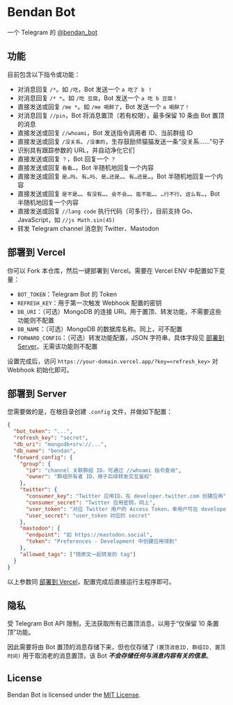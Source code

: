 # Bendan Bot

一个 Telegram 的 [@bendan_bot](https://t.me/bendan_bot)

## 功能

目前包含以下指令或功能：

- 对消息回复 `/*`。如 `/吃`，Bot 发送一个 `a 吃了 b ！`
- 对消息回复 `/* *`。如 `/吃 豆腐`，Bot 发送一个 `a 吃 b 豆腐！`
- 直接发送或回复 `/me *`。如 `/me 喝醉了`，Bot 发送一个 `a 喝醉了！`
- 对消息回复 `//pin`，Bot 将消息置顶（若有权限），最多保留 10 条由 Bot 置顶的消息
- 直接发送或回复 `//whoami`，Bot 发送指令调用者 ID、当前群组 ID
- 直接发送或回复 `/没关系`、`/没事的`，生存鼓励师猫猫发送一条“没关系……”句子
- 识别具有跟踪参数的 URL，并自动净化它们
- 直接发送或回复 `？`，Bot 回复一个 `？`
- 直接发送或回复 `看看…`，Bot 半随机地回复一个内容
- 直接发送或回复 `是…吗`、`有…吗`、`是…还是…`、`有…还是…`，Bot 半随机地回复一个内容
- 直接发送或回复 `是不是…`、`有没有…`、`会不会…`、`能不能…`、`…行不行`、`这么有…`，Bot 半随机地回复一个内容
- 直接发送或回复 `//lang code` 执行代码（可多行），目前支持 Go、JavaScript，如 `//js Math.sin(45)`
- 转发 Telegram channel 消息到 Twitter、Mastodon

## 部署到 Vercel

你可以 Fork 本仓库，然后一键部署到 Vercel。需要在 Vercel ENV 中配置如下变量：

- `BOT_TOKEN`：Telegram Bot 的 Token
- `REFRESH_KEY`：用于第一次触发 Webhook 配置的密钥
- `DB_URI`：（可选）MongoDB 的连接 URI。用于置顶、转发功能，不需要这些功能则不配置
- `DB_NAME`：（可选）MongoDB 的数据库名称。同上，可不配置
- `FORWARD_CONFIG`：（可选）转发功能配置，JSON 字符串，具体字段见 [部署到 Server](#部署到-Server)。无需该功能则不配置

设置完成后，访问 `https://your-domain.vercel.app/?key=<refresh_key>` 对 Webhook 初始化即可。

## 部署到 Server

您需要做的是，在根目录创建 `.config` 文件，并做如下配置：

```json
{
  "bot_token": "...",
  "refresh_key": "secret",
  "db_uri": "mongodb+srv://...",
  "db_name": "bendan",
  "forward_config": {
    "group": {
      "id": "channel 关联群组 ID，可通过 //whoami 指令查询",
      "owner": "群组所有者 ID，用于后续转发交互鉴权"
    },
    "twitter": {
      "consumer_key": "Twitter 应用ID，在 developer.twitter.com 创建应用",
      "consumer_secret": "Twitter 应用密钥，同上",
      "user_token": "对应 Twitter 用户的 Access Token，单用户可在 developer.twitter.com 生成，或多用户基于应用的 OAuth1 授权",
      "user_secret": "user_token 对应的 secret"
    },
    "mastodon": {
      "endpoint": "如 https://mastodon.social",
      "token": "Preferences - Development 中创建应用得到"
    },
    "allowed_tags": ["随原文一起转发的 tag"]
  }
}
```

以上参数同 [部署到 Vercel](#部署到-vercel)，配置完成后直接运行主程序即可。

## 隐私

受 Telegram Bot API 限制，无法获取所有已置顶消息，以用于“仅保留 10 条置顶”功能。

因此需要将由 Bot 置顶的消息存储下来，但也仅存储了 `(置顶消息ID, 群组ID, 置顶时间)` 用于取消老的消息置顶，该 Bot **_不会存储任何与消息内容有关的信息_**。

## License

Bendan Bot is licensed under the [MIT License](https://github.com/sxyazi/bendan/blob/master/LICENSE).
